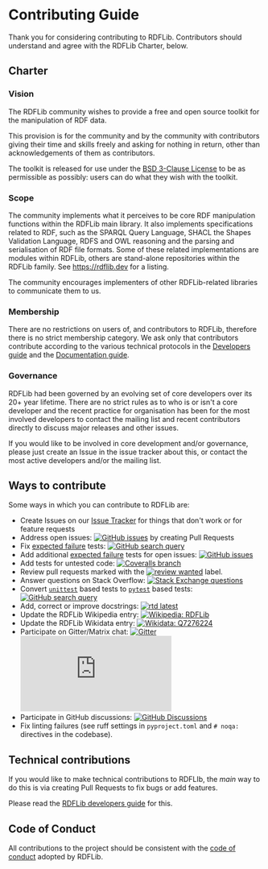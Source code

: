 # Contributing Guide

Thank you for considering contributing to RDFLib. Contributors should understand and agree with 
the RDFLib Charter, below. 

## Charter

### Vision 

The RDFLib community wishes to provide a free and open source toolkit for the manipulation
of RDF data. 

This provision is for the community and by the community with contributors giving
their time and skills freely and asking for nothing in return, other than acknowledgements 
of them as contributors.

The toolkit is released for use under the [BSD 3-Clause License](https://opensource.org/license/bsd-3-clause)
to be as permissible as possibly: users can do what they wish with the toolkit.

### Scope

The community implements what it perceives to be core RDF manipulation functions within the RDFLib main
library. It also implements specifications related to RDF, such as the SPARQL Query Language, 
SHACL the Shapes Validation Language, RDFS and OWL reasoning and the parsing and 
serialisation of RDF file formats. Some of these related implementations are modules 
within RDFLib, others are stand-alone repositories within the RDFLib family. See <https://rdflib.dev>
for a listing.

The community encourages implementers of other RDFLib-related libraries to communicate them to us. 

### Membership

There are no restrictions on users of, and contributors to RDFLib, therefore there is no strict 
membership category. We ask only that contributors contribute according to the various technical 
protocols in the [Developers guide](./developers.md) and the [Documentation guide](./docs.md).

### Governance

RDFLib had been governed by an evolving set of core developers over its 20+ year lifetime. There are 
no strict rules as to who is or isn't a core developer and the recent practice for organisation has been
for the most involved developers to contact the mailing list and recent contributors directly to discuss
major releases and other issues.

If you would like to be involved in core development and/or governance, please just create an Issue in 
the issue tracker about this, or contact the most active developers and/or the mailing list.

## Ways to contribute

Some ways in which you can contribute to RDFLib are:

- Create Issues on our [Issue Tracker](https://github.com/RDFLib/rdflib/issues/) 
  for things that don't work or for feature requests
- Address open issues:
  [![GitHub issues](https://img.shields.io/github/issues/RDFLib/rdflib)](https://github.com/RDFLib/rdflib/issues)
  by creating Pull Requests
- Fix
  [expected failure](https://docs.pytest.org/en/latest/how-to/skipping.html#xfail-mark-test-functions-as-expected-to-fail)
  tests: [![GitHub search query](https://img.shields.io/badge/GitHub-search-green)](https://github.com/search?q=xfail+repo%3ARDFLib%2Frdflib+path%3Atest%2F**.py&amp%3Btype=code&type=code)
- Add additional
  [expected failure](https://docs.pytest.org/en/latest/how-to/skipping.html#xfail-mark-test-functions-as-expected-to-fail)
  tests for open issues:
  [![GitHub issues](https://img.shields.io/github/issues/RDFLib/rdflib)](https://github.com/RDFLib/rdflib/issues)
- Add tests for untested code:
  [![Coveralls branch](https://img.shields.io/coveralls/RDFLib/rdflib/main.svg)](https://coveralls.io/r/RDFLib/rdflib?branch=main)
- Review pull requests marked with the
  [![review wanted](https://img.shields.io/badge/-review%20wanted-28ead2)](https://github.com/RDFLib/rdflib/labels/review%20wanted)
  label.
- Answer questions on Stack Overflow:
  [![Stack Exchange questions](https://img.shields.io/stackexchange/stackoverflow/t/rdflib)](https://stackoverflow.com/questions/tagged/rdflib)
- Convert
  [`unittest`](https://docs.python.org/3/library/unittest.html)
  based tests to
  [`pytest`](https://docs.pytest.org/en/latest/)
  based tests:
  [![GitHub search query](https://img.shields.io/badge/GitHub-search-green)](https://github.com/search?q=unittest+repo%3ARDFLib%2Frdflib+path%3Atest%2F**.py&type=code)
- Add, correct or improve docstrings:
  [![rtd latest](https://img.shields.io/badge/docs-latest-informational)](https://rdflib.readthedocs.io/en/latest/)
- Update the RDFLib Wikipedia entry:
  [![Wikipedia: RDFLib](https://img.shields.io/badge/Wikipedia-RDFLib-informational)](https://en.wikipedia.org/wiki/RDFLib)
- Update the RDFLib Wikidata entry:
  [![Wikidata: Q7276224](https://img.shields.io/badge/Wikidata-Q7276224-informational)](https://www.wikidata.org/wiki/Q7276224)
- Participate on Gitter/Matrix chat:
  [![Gitter](https://badges.gitter.im/RDFLib/rdflib.svg)](https://gitter.im/RDFLib/rdflib?utm_source=badge&utm_medium=badge&utm_campaign=pr-badge) [![Matrix](https://img.shields.io/matrix/rdflib:matrix.org?label=matrix.org%20chat)](https://matrix.to/#/#RDFLib_rdflib:gitter.im)
- Participate in GitHub discussions:
  [![GitHub Discussions](https://img.shields.io/github/discussions/RDFLib/rdflib)](https://github.com/RDFLib/rdflib/discussions)
- Fix linting failures (see ruff settings in `pyproject.toml` and `#
  noqa:` directives in the codebase).

## Technical contributions

If you would like to make technical contributions to RDFLIb, the _main_ way to do
this is via creating Pull Requests to fix bugs or add features.

Please read the [RDFLib developers guide](./developers.md) for this.

## Code of Conduct

All contributions to the project should be consistent with the
[code of conduct](./CODE_OF_CONDUCT.md) adopted by RDFLib.
